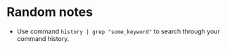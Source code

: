 # Random notes

- Use command `history | grep "some_keyword"` to search through your command history.